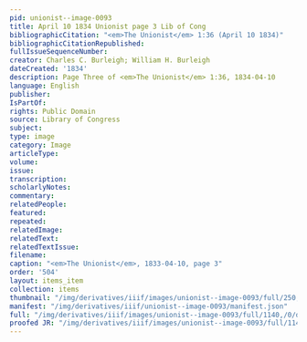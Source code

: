 ```yaml
---
pid: unionist--image-0093
title: April 10 1834 Unionist page 3 Lib of Cong
bibliographicCitation: "<em>The Unionist</em> 1:36 (April 10 1834)"
bibliographicCitationRepublished: 
fullIssueSequenceNumber: 
creator: Charles C. Burleigh; William H. Burleigh
dateCreated: '1834'
description: Page Three of <em>The Unionist</em> 1:36, 1834-04-10
language: English
publisher: 
IsPartOf: 
rights: Public Domain
source: Library of Congress
subject: 
type: image
category: Image
articleType: 
volume: 
issue: 
transcription: 
scholarlyNotes: 
commentary: 
relatedPeople: 
featured: 
repeated: 
relatedImage: 
relatedText: 
relatedTextIssue: 
filename: 
caption: "<em>The Unionist</em>, 1833-04-10, page 3"
order: '504'
layout: items_item
collection: items
thumbnail: "/img/derivatives/iiif/images/unionist--image-0093/full/250,/0/default.jpg"
manifest: "/img/derivatives/iiif/unionist--image-0093/manifest.json"
full: "/img/derivatives/iiif/images/unionist--image-0093/full/1140,/0/default.jpg"
proofed JR: "/img/derivatives/iiif/images/unionist--image-0093/full/1140,/0/default.jpg"
---
```

